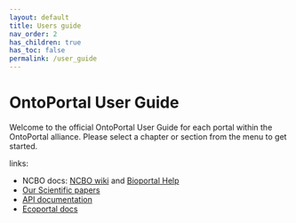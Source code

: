```yaml
---
layout: default
title: Users guide
nav_order: 2
has_children: true
has_toc: false
permalink: /user_guide
---
```


# OntoPortal User Guide

Welcome to the official OntoPortal User Guide for each portal within the OntoPortal alliance. Please select a chapter or section from the menu to get started.


links:
- NCBO docs: [NCBO wiki](https://www.bioontology.org/wiki/Main_Page) and  [Bioportal Help](https://www.bioontology.org/wiki/BioPortal_Help)
- [Our Scientific papers](https://github.com/ontoportal/literature) 
- [API documentation](http://data.agroportal.lirmm.fr/documentation) 
- [Ecoportal docs](https://github.com/lifewatch-eric/documentation/wiki/EcoTools) 
